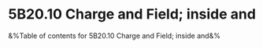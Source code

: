 # 5B20.10 Charge and Field; inside and

&%Table of contents for 5B20.10 Charge and Field; inside and&%